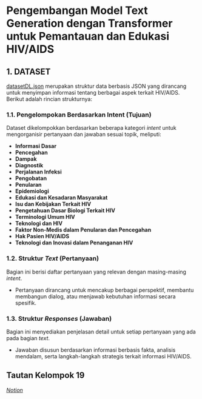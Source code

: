# Pengembangan Model Text Generation dengan Transformer untuk Pemantauan dan Edukasi HIV/AIDS  

## 1. **DATASET**  

[datasetDL.json](https://github.com/user-attachments/files/17963940/datasetDL.json) 
merupakan struktur data berbasis JSON yang dirancang untuk menyimpan informasi tentang berbagai aspek terkait HIV/AIDS. Berikut adalah rincian strukturnya:  

### **1.1. Pengelompokan Berdasarkan Intent (Tujuan)**  
Dataset dikelompokkan berdasarkan beberapa kategori *intent* untuk mengorganisir pertanyaan dan jawaban sesuai topik, meliputi:  
- **Informasi Dasar**  
- **Pencegahan**  
- **Dampak**  
- **Diagnostik**  
- **Perjalanan Infeksi**  
- **Pengobatan**  
- **Penularan**  
- **Epidemiologi**  
- **Edukasi dan Kesadaran Masyarakat**  
- **Isu dan Kebijakan Terkait HIV**  
- **Pengetahuan Dasar Biologi Terkait HIV**  
- **Terminologi Umum HIV**  
- **Teknologi dan HIV**  
- **Faktor Non-Medis dalam Penularan dan Pencegahan**  
- **Hak Pasien HIV/AIDS**  
- **Teknologi dan Inovasi dalam Penanganan HIV**  

### **1.2. Struktur *Text* (Pertanyaan)**  
Bagian ini berisi daftar pertanyaan yang relevan dengan masing-masing *intent*.  
- Pertanyaan dirancang untuk mencakup berbagai perspektif, membantu membangun dialog, atau menjawab kebutuhan informasi secara spesifik.  

### **1.3. Struktur *Responses* (Jawaban)**  
Bagian ini menyediakan penjelasan detail untuk setiap pertanyaan yang ada pada bagian *text*.  
- Jawaban disusun berdasarkan informasi berbasis fakta, analisis mendalam, serta langkah-langkah strategis terkait informasi HIV/AIDS.

## Tautan Kelompok 19
*[Notion](https://organized-mandolin-c9d.notion.site/Deep-Learning-Kelompok-19-13232a2311c2809890ebca611ae2339b)*
